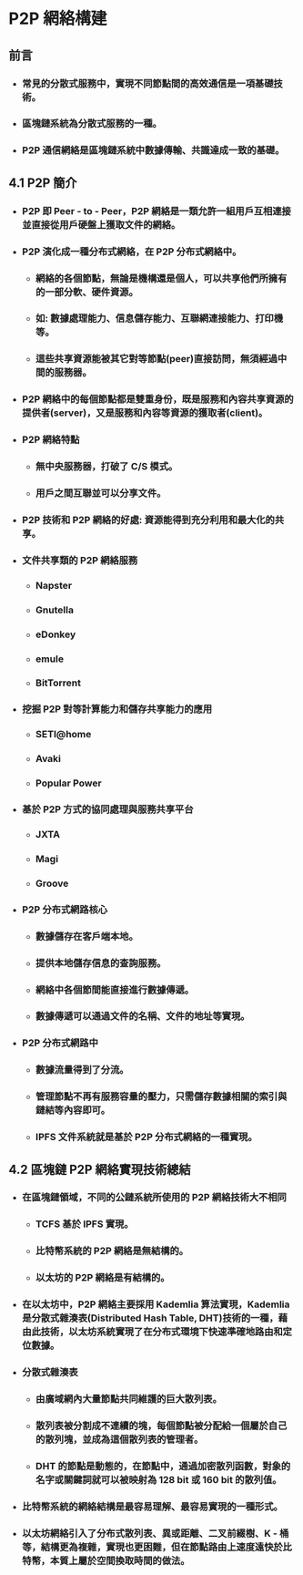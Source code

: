 P2P 網絡構建
=====
前言
-----
* ### 常見的分散式服務中，實現不同節點間的高效通信是一項基礎技術。
* ### 區塊鏈系統為分散式服務的一種。
* ### P2P 通信網絡是區塊鏈系統中數據傳輸、共識達成一致的基礎。
4.1 P2P 簡介
-----
* ### P2P 即 Peer - to - Peer，P2P 網絡是一類允許一組用戶互相連接並直接從用戶硬盤上獲取文件的網絡。
* ### P2P 演化成一種分布式網絡，在 P2P 分布式網絡中。
	* ### 網絡的各個節點，無論是機構還是個人，可以共享他們所擁有的一部分軟、硬件資源。
	* ### 如: 數據處理能力、信息儲存能力、互聯網連接能力、打印機等。
	* ### 這些共享資源能被其它對等節點(peer)直接訪問，無須經過中間的服務器。
* ### P2P 網絡中的每個節點都是雙重身份，既是服務和內容共享資源的提供者(server)，又是服務和內容等資源的獲取者(client)。
* ### P2P 網絡特點
	* ### 無中央服務器，打破了 C/S 模式。
	* ### 用戶之間互聯並可以分享文件。
* ### P2P 技術和 P2P 網絡的好處: 資源能得到充分利用和最大化的共享。
* ### 文件共享類的 P2P 網絡服務
	* ### Napster
	* ### Gnutella
	* ### eDonkey
	* ### emule
	* ### BitTorrent
* ### 挖掘 P2P 對等計算能力和儲存共享能力的應用
	* ### SETI@home
	* ### Avaki
	* ### Popular Power
* ### 基於 P2P 方式的協同處理與服務共享平台
	* ### JXTA
	* ### Magi
	* ### Groove
* ### P2P 分布式網路核心
	* ### 數據儲存在客戶端本地。
	* ### 提供本地儲存信息的查詢服務。
	* ### 網絡中各個節間能直接進行數據傳遞。
	* ### 數據傳遞可以通過文件的名稱、文件的地址等實現。
* ### P2P 分布式網路中
	* ### 數據流量得到了分流。
	* ### 管理節點不再有服務容量的壓力，只需儲存數據相關的索引與鏈結等內容即可。
	* ### IPFS 文件系統就是基於 P2P 分布式網絡的一種實現。
4.2 區塊鏈 P2P 網絡實現技術總結
-----
* ### 在區塊鏈領域，不同的公鏈系統所使用的 P2P 網絡技術大不相同
	* ### TCFS 基於 IPFS 實現。
	* ### 比特幣系統的 P2P 網絡是無結構的。
	* ### 以太坊的 P2P 網絡是有結構的。
* ### 在以太坊中，P2P 網絡主要採用 Kademlia 算法實現，Kademlia 是分散式雜湊表(Distributed Hash Table, DHT)技術的一種，藉由此技術，以太坊系統實現了在分布式環境下快速準確地路由和定位數據。
* ### 分散式雜湊表
	* ### 由廣域網內大量節點共同維護的巨大散列表。
	* ### 散列表被分割成不連續的塊，每個節點被分配給一個屬於自己的散列塊，並成為這個散列表的管理者。
	* ### DHT 的節點是動態的，在節點中，通過加密散列函數，對象的名字或關鍵詞就可以被映射為 128 bit 或 160 bit 的散列值。
* ### 比特幣系統的網絡結構是最容易理解、最容易實現的一種形式。
* ### 以太坊網絡引入了分布式散列表、異或距離、二叉前綴樹、K - 桶等，結構更為複雜，實現也更困難，但在節點路由上速度遠快於比特幣，本質上屬於空間換取時間的做法。
